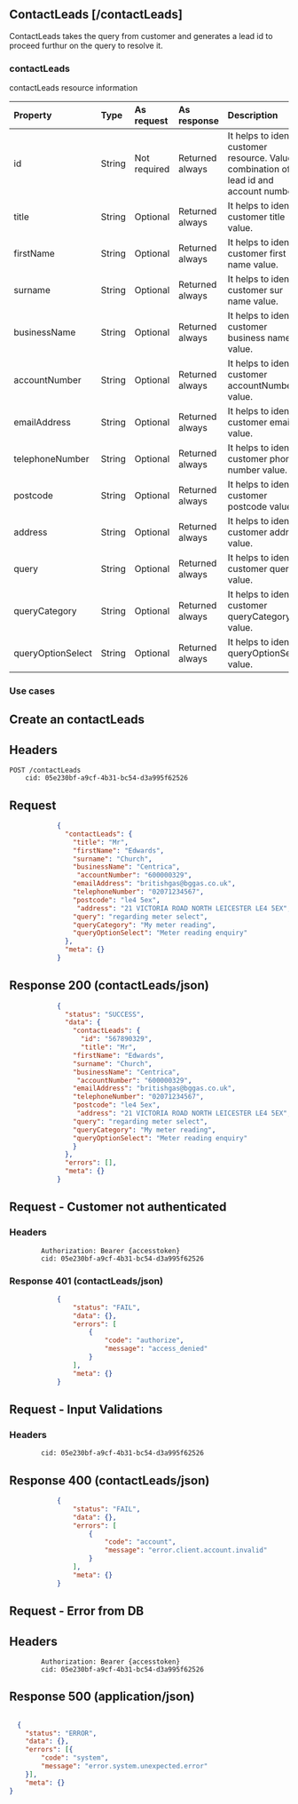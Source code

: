 ## ContactLeads [/contactLeads]
ContactLeads takes the query from customer and generates a lead id to proceed furthur on the query to resolve it.

### contactLeads
contactLeads resource information

| Property | Type | As request | As response | Description |
| :-------------------- | :---------- | :-------------------- | :-------------------- | :------------------------------------------------------------ |
| id |	String | Not required | Returned always | It helps to identify customer resource. Value is combination of lead id and account number. |
| title | String | Optional | Returned always | It helps to identify customer title value. |
| firstName |String  | Optional | Returned always | It helps to identify customer first name value. |
| surname | String  | Optional | Returned always | It helps to identify customer sur name value. |
| businessName | String | Optional | Returned always | It helps to identify customer business name value. |
| accountNumber | String | Optional | Returned always | It helps to identify customer accountNumber value. |
| emailAddress | String | Optional | Returned always | It helps to identify customer email value. |
| telephoneNumber | String | Optional | Returned always | It helps to identify customer phone number value. |
| postcode | String | Optional | Returned always | It helps to identify customer postcode value. |
| address | String | Optional | Returned always | It helps to identify customer address value. |
| query | String | Optional | Returned always | It helps to identify customer query value. |
| queryCategory | String | Optional | Returned always | It helps to identify customer queryCategory value. |
| queryOptionSelect | String | Optional | Returned always | It helps to identify queryOptionSelect value. |


### Use cases

## Create an contactLeads

## Headers
	POST /contactLeads
        cid: 05e230bf-a9cf-4b31-bc54-d3a995f62526
			
## Request

```json
            {
              "contactLeads": {
                "title": "Mr",
                "firstName": "Edwards",
                "surname": "Church",
                "businessName": "Centrica",
				 "accountNumber": "600000329",
                "emailAddress": "britishgas@bggas.co.uk",
                "telephoneNumber": "02071234567",
                "postcode": "le4 5ex",
				 "address": "21 VICTORIA ROAD NORTH LEICESTER LE4 5EX",
                "query": "regarding meter select",
                "queryCategory": "My meter reading",
                "queryOptionSelect": "Meter reading enquiry"
              },
              "meta": {}
            }
```

## Response 200 (contactLeads/json)

```json
            {
              "status": "SUCCESS",
              "data": {
                "contactLeads": {
                  "id": "567890329",
                  "title": "Mr",
                "firstName": "Edwards",
                "surname": "Church",
                "businessName": "Centrica",
				 "accountNumber": "600000329",
                "emailAddress": "britishgas@bggas.co.uk",
                "telephoneNumber": "02071234567",
                "postcode": "le4 5ex",
				 "address": "21 VICTORIA ROAD NORTH LEICESTER LE4 5EX",
                "query": "regarding meter select",
                "queryCategory": "My meter reading",
                "queryOptionSelect": "Meter reading enquiry"
                }
              },
              "errors": [],
              "meta": {}
            }
```

## Request - Customer not authenticated

 ### Headers

            Authorization: Bearer {accesstoken}
            cid: 05e230bf-a9cf-4b31-bc54-d3a995f62526

### Response 401 (contactLeads/json)

```json
            {
                "status": "FAIL",
                "data": {},
                "errors": [
                    {
                        "code": "authorize",
                        "message": "access_denied"
                    }
                ],
                "meta": {}
            }
```

## Request - Input Validations

### Headers
            cid: 05e230bf-a9cf-4b31-bc54-d3a995f62526

## Response 400 (contactLeads/json)

```json
            {
                "status": "FAIL",
                "data": {},
                "errors": [
                    {
                        "code": "account",
                        "message": "error.client.account.invalid"
                    }
                ],
                "meta": {}
            }
```		

## Request - Error from DB

## Headers

            Authorization: Bearer {accesstoken}
            cid: 05e230bf-a9cf-4b31-bc54-d3a995f62526
	    
## Response 500 (application/json)

```json

  {
	"status": "ERROR",
	"data": {},
	"errors": [{
		"code": "system",
		"message": "error.system.unexpected.error"
	}],
	"meta": {}
}

```
